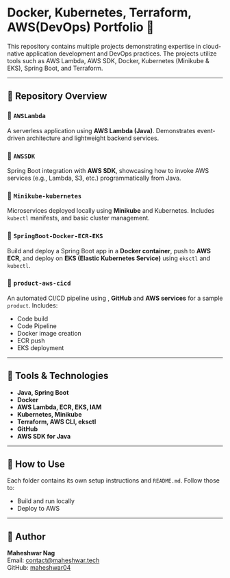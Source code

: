 # Docker, Kubernetes, Terraform, AWS(DevOps) Portfolio 🚀

This repository contains multiple projects demonstrating expertise in cloud-native application development and DevOps practices. The projects utilize tools such as AWS Lambda, AWS SDK, Docker, Kubernetes (Minikube & EKS), Spring Boot, and Terraform.

---

## 📁 Repository Overview

### 🔹 `AWSLambda`
A serverless application using **AWS Lambda (Java)**. Demonstrates event-driven architecture and lightweight backend services.

### 🔹 `AWSSDK`
Spring Boot integration with **AWS SDK**, showcasing how to invoke AWS services (e.g., Lambda, S3, etc.) programmatically from Java.

### 🔹 `Minikube-kubernetes`
Microservices deployed locally using **Minikube** and Kubernetes. Includes `kubectl` manifests, and basic cluster management.

### 🔹 `SpringBoot-Docker-ECR-EKS`
Build and deploy a Spring Boot app in a **Docker container**, push to **AWS ECR**, and deploy on **EKS (Elastic Kubernetes Service)** using `eksctl` and `kubectl`.

### 🔹 `product-aws-cicd`
An automated CI/CD pipeline using , **GitHub** and **AWS services** for a sample `product`. Includes:
- Code build
- Code Pipeline
- Docker image creation
- ECR push
- EKS deployment

---

## 🧰 Tools & Technologies

- **Java, Spring Boot**
- **Docker**
- **AWS Lambda, ECR, EKS, IAM**
- **Kubernetes, Minikube**
- **Terraform, AWS CLI, eksctl**
- **GitHub**
- **AWS SDK for Java**

---

## 🔧 How to Use

Each folder contains its own setup instructions and `README.md`. Follow those to:
- Build and run locally
- Deploy to AWS
---

## 📌 Author

**Maheshwar Nag**  
Email: contact@maheshwar.tech\
GitHub: [maheshwar04](https://github.com/maheshwar04)


 
